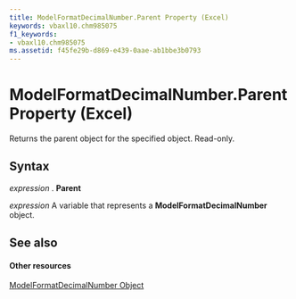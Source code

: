 ```yaml
---
title: ModelFormatDecimalNumber.Parent Property (Excel)
keywords: vbaxl10.chm985075
f1_keywords:
- vbaxl10.chm985075
ms.assetid: f45fe29b-d869-e439-0aae-ab1bbe3b0793
---
```



# ModelFormatDecimalNumber.Parent Property (Excel)

Returns the parent object for the specified object. Read-only.


## Syntax

 _expression_ . **Parent**

 _expression_ A variable that represents a **ModelFormatDecimalNumber** object.


## See also


#### Other resources


[ModelFormatDecimalNumber Object](modelformatdecimalnumber-object-excel.md)


